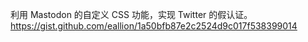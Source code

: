 <p>利用 Mastodon 的自定义 CSS 功能，实现 Twitter 的假认证。 <a href="https://gist.github.com/eallion/1a50bfb87e2c2524d9c017f538399014" target="_blank" rel="nofollow noopener" translate="no"><span class="invisible">https://</span><span class="ellipsis">gist.github.com/eallion/1a50bf</span><span class="invisible">b87e2c2524d9c017f538399014</span></a></p>